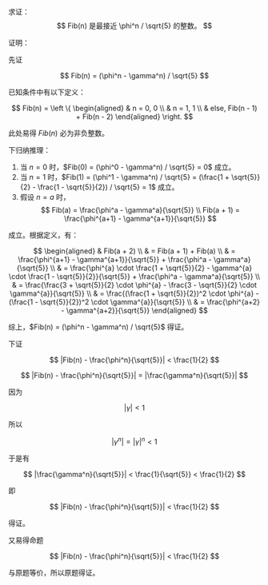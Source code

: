 求证：
$$
Fib(n) 是最接近 \phi^n / \sqrt{5} 的整数。
$$

证明：

先证

$$
Fib(n) = (\phi^n - \gamma^n) / \sqrt{5}
$$

已知条件中有以下定义：

$$
Fib(n) = \left \{
\begin{aligned}
& n = 0, 0 \\
& n = 1, 1 \\
& else, Fib(n - 1) + Fib(n - 2)
\end{aligned}
\right.
$$

此处易得 $Fib(n)$ 必为非负整数。

下归纳推理：

1. 当 $n = 0$ 时，$Fib(0) = (\phi^0 - \gamma^n) / \sqrt{5} = 0$ 成立。
2. 当 $n = 1$ 时，$Fib(1) = (\phi^1 - \gamma^n) / \sqrt{5} = (\frac{1 + \sqrt{5}}{2} - \frac{1 - \sqrt{5}}{2}) / \sqrt{5} = 1$ 成立。
3. 假设 $n = a$ 时，
$$
Fib(a) = \frac{\phi^a - \gamma^a}{\sqrt{5}} \\
Fib(a + 1) = \frac{\phi^{a+1} - \gamma^{a+1}}{\sqrt{5}}
$$

成立。根据定义，有：

$$
\begin{aligned}
& Fib(a + 2) \\
& = Fib(a + 1) + Fib(a) \\
& = \frac{\phi^{a+1} - \gamma^{a+1}}{\sqrt{5}} + \frac{\phi^a - \gamma^a}{\sqrt{5}} \\
& = \frac{\phi^{a} \cdot \frac{1 + \sqrt{5}}{2} - \gamma^{a} \cdot \frac{1 - \sqrt{5}}{2}}{\sqrt{5}} + \frac{\phi^a - \gamma^a}{\sqrt{5}} \\
& = \frac{\frac{3 + \sqrt{5}}{2} \cdot \phi^{a} - \frac{3 - \sqrt{5}}{2} \cdot \gamma^{a}}{\sqrt{5}} \\
& = \frac{(\frac{1 + \sqrt{5}}{2})^2 \cdot \phi^{a} - (\frac{1 - \sqrt{5}}{2})^2 \cdot \gamma^{a}}{\sqrt{5}} \\
& = \frac{\phi^{a+2} - \gamma^{a+2}}{\sqrt{5}}
\end{aligned}
$$

综上，$Fib(n) = (\phi^n - \gamma^n) / \sqrt{5}$ 得证。  

下证

$$
|Fib(n) - \frac{\phi^n}{\sqrt{5}}| < \frac{1}{2}
$$

$$
|Fib(n) - \frac{\phi^n}{\sqrt{5}}| = |\frac{\gamma^n}{\sqrt{5}}|
$$

因为

$$
|\gamma| < 1
$$

所以

$$
|\gamma^n| = |\gamma|^n < 1
$$

于是有

$$
|\frac{\gamma^n}{\sqrt{5}}| < \frac{1}{\sqrt{5}} < \frac{1}{2}
$$

即

$$
|Fib(n) - \frac{\phi^n}{\sqrt{5}}| < \frac{1}{2}
$$

得证。

又易得命题

$$
|Fib(n) - \frac{\phi^n}{\sqrt{5}}| < \frac{1}{2}
$$

与原题等价，所以原题得证。  
